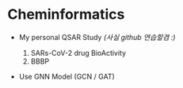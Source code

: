 # Cheminformatics

- My personal QSAR Study *(사실 github 연습할겸 :\)*

  1. SARs-CoV-2 drug BioActivity
  2. BBBP
 
- Use GNN Model (GCN / GAT)
